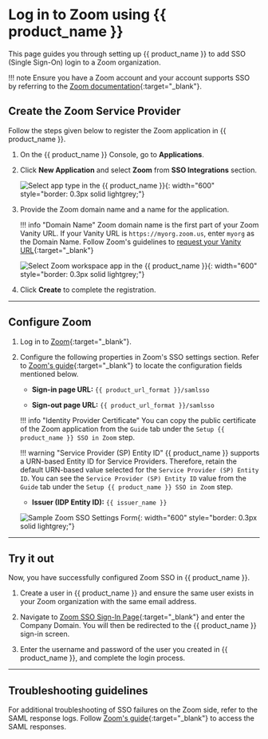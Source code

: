 # Log in to Zoom using {{ product_name }}

This page guides you through setting up {{ product_name }} to add SSO (Single Sign-On) login to a Zoom organization.

!!! note
    Ensure you have a Zoom account and your account supports SSO by referring to the [Zoom documentation](https://support.zoom.com/hc/en/article?id=zm_kb&sysparm_article=KB0060673){:target="_blank"}.

## Create the Zoom Service Provider

Follow the steps given below to register the Zoom application in {{ product_name }}.

1. On the {{ product_name }} Console, go to **Applications**.

2. Click **New Application** and select **Zoom** from **SSO Integrations** section.

    ![Select app type in the {{ product_name }}]({{base_path}}/assets/img/guides/authentication/sso-integrations/common/add-app.png){: width="600" style="border: 0.3px solid lightgrey;"}

3. Provide the Zoom domain name and a name for the application.

    !!! info "Domain Name"
        Zoom domain name is the first part of your Zoom Vanity URL. If your Vanity URL is `https://myorg.zoom.us`, enter `myorg` as the Domain Name. Follow Zoom's guidelines to [request your Vanity URL](https://support.zoom.com/hc/en/article?id=zm_kb&sysparm_article=KB0061540){:target="_blank"}

    ![Select Zoom workspace app in the {{ product_name }}]({{base_path}}/assets/img/guides/authentication/sso-integrations/zoom/add-zoom-app.png){: width="600" style="border: 0.3px solid lightgrey;"}

4. Click **Create** to complete the registration.

-----

## Configure Zoom

1. Log in to [Zoom](https://zoom.us/signin#/login){:target="_blank"}.

2. Configure the following properties in Zoom's SSO settings section. Refer to [Zoom's guide](https://support.zoom.com/hc/en/article?id=zm_kb&sysparm_article=KB0060673#h_01EYXTRKFKDGMV8H0T6HHQFJWA){:target="_blank"} to locate the configuration fields mentioned below.

    - **Sign-in page URL:**
      `{{ product_url_format }}/samlsso`

    - **Sign-out page URL:**
      `{{ product_url_format }}/samlsso`

    !!! info "Identity Provider Certificate"
        You can copy the public certificate of the Zoom application from the `Guide` tab under the `Setup {{ product_name }} SSO in Zoom` step.

    !!! warning "Service Provider (SP) Entity ID"
        {{ product_name }} supports a URN-based Entity ID for Service Providers. Therefore, retain the default URN-based value selected for the `Service Provider (SP) Entity ID`. You can see the `Service Provider (SP) Entity ID` value from the `Guide` tab under the `Setup {{ product_name }} SSO in Zoom` step.

    - **Issuer (IDP Entity ID):**
      `{{ issuer_name }}`

    ![Sample Zoom SSO Settings Form]({{base_path}}/assets/img/guides/authentication/sso-integrations/zoom/sso-fill-zoom.png){: width="600" style="border: 0.3px solid lightgrey;"}

-----

## Try it out

Now, you have successfully configured Zoom SSO in {{ product_name }}.

1. Create a user in {{ product_name }} and ensure the same user exists in your Zoom organization with the same email address.

2. Navigate to [Zoom SSO Sign-In Page](https://zoom.us/web/sso/login?en=signin#/sso){:target="_blank"} and enter the Company Domain. You will then be redirected to the {{ product_name }} sign-in screen.

3. Enter the username and password of the user you created in {{ product_name }}, and complete the login process.

-----

## Troubleshooting guidelines

For additional troubleshooting of SSO failures on the Zoom side, refer to the SAML response logs. Follow [Zoom's guide](https://support.zoom.com/hc/en/article?id=zm_kb&sysparm_article=KB0061276){:target="_blank"} to access the SAML responses.

